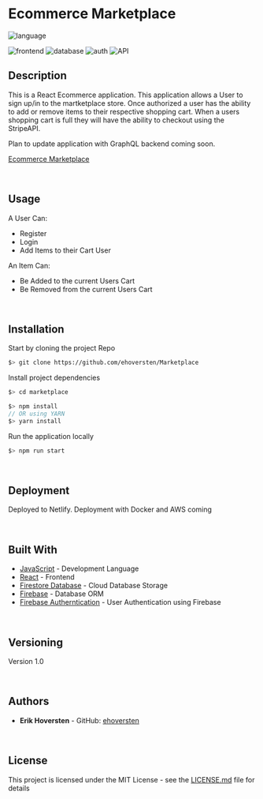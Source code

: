 # Ecommerce Marketplace


![language](https://img.shields.io/badge/Language-JavaScript-yellow)
<!-- ![server](https://img.shields.io/badge/Backend-Node/Express-green) -->
![frontend](https://img.shields.io/badge/Frontend-React-blue)
![database](https://img.shields.io/badge/Database-Firestore-red)
![auth](https://img.shields.io/badge/Auth-Firebase-orange)
![API](https://img.shields.io/badge/API-Stripe-red)

## Description

This is a React Ecommerce application. This application allows a User to sign up/in to the martketplace store. Once authorized a user has the ability to add or remove items to their respective shopping cart. When a users shopping cart is full they will have the ability to checkout using the StripeAPI.

Plan to update application with GraphQL backend coming soon.


[Ecommerce Marketplace](https://)

&nbsp;

## Usage

A User Can:

- Register
- Login
- Add Items to their Cart User


An Item Can:

- Be Added to the current Users Cart
- Be Removed from the current Users Cart


&nbsp;

## Installation

Start by cloning the project Repo

```bash
$> git clone https://github.com/ehoversten/Marketplace
```

Install project dependencies

```javascript
$> cd marketplace

$> npm install
// OR using YARN
$> yarn install
```

Run the application locally

```javascript
$> npm run start
```

&nbsp;

## Deployment

Deployed to Netlify. Deployment with Docker and AWS coming

&nbsp;

## Built With

- [JavaScript]() - Development Language
- [React]() - Frontend 
- [Firestore Database]() - Cloud Database Storage
- [Firebase]() - Database ORM
- [Firebase Autherntication]() - User Authentication using Firebase

&nbsp;

## Versioning

Version 1.0

&nbsp;

## Authors

- **Erik Hoversten** - GitHub: [ehoversten](https://github.com/ehoversten)


&nbsp;

## License

This project is licensed under the MIT License - see the [LICENSE.md](LICENSE.md) file for details